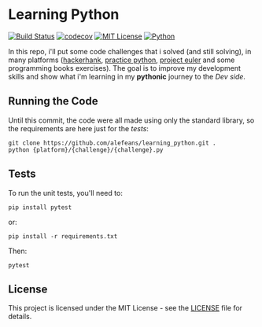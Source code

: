# Learning Python
[![Build Status](https://travis-ci.org/alefeans/learning_python.svg?branch=master)](https://travis-ci.org/alefeans/learning_python) [![codecov](https://codecov.io/gh/alefeans/learning_python/branch/master/graph/badge.svg)](https://codecov.io/gh/alefeans/learning_python) [![MIT License](https://img.shields.io/badge/license-MIT-007EC7.svg?style=flat)](/LICENSE) [![Python](https://img.shields.io/badge/python-3.6-blue.svg)]()

In this repo, i'll put some code challenges that i solved (and still solving), in many platforms ([hackerhank](https://www.hackerrank.com/), [practice python](https://www.practicepython.org/), [project euler](https://projecteuler.net/) and some programming books exercises). The goal is to improve my development skills and show what i'm learning in my **pythonic** journey to the *Dev side*.

## Running the Code

Until this commit, the code were all made using only the standard library, so the requirements are here just for the *tests*:

```
git clone https://github.com/alefeans/learning_python.git .
python {platform}/{challenge}/{challenge}.py
```

## Tests

To run the unit tests, you'll need to:
```
pip install pytest
```
or:
```
pip install -r requirements.txt
```
Then:
```
pytest
```

## License

This project is licensed under the MIT License - see the [LICENSE](LICENSE) file for details.

